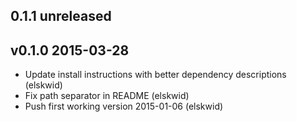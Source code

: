 ## 0.1.1 unreleased

## v0.1.0 2015-03-28

* Update install instructions with better dependency descriptions (elskwid)
* Fix path separator in README (elskwid)
* Push first working version 2015-01-06 (elskwid)
